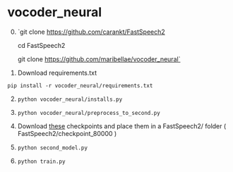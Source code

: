 # vocoder_neural

0) `git clone https://github.com/carankt/FastSpeech2

   cd FastSpeech2
   
   git clone https://github.com/maribellae/vocoder_neural`
   
1) Download requirements.txt 

`pip install -r vocoder_neural/requirements.txt`


2)  `python vocoder_neural/installs.py`

3)  `python vocoder_neural/preprocess_to_second.py`

4)   Download [these](https://drive.google.com/file/d/12jW1KivfEjv4YBs6gAZVdVWJ-muZv6CQ/view) checkpoints and place them in a FastSpeech2/ folder ( FastSpeech2/checkpoint_80000 )

5)  `python second_model.py`

6)  `python train.py`

